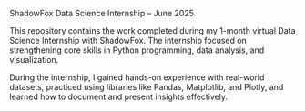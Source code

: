 ShadowFox Data Science Internship – June 2025

This repository contains the work completed during my 1-month virtual Data Science Internship with ShadowFox. The internship focused on strengthening core skills in Python programming, data analysis, and visualization.

During the internship, I gained hands-on experience with real-world datasets, practiced using libraries like Pandas, Matplotlib, and Plotly, and learned how to document and present insights effectively.
